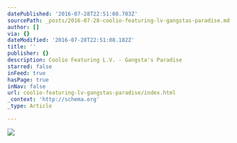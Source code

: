 ```yaml
---
datePublished: '2016-07-28T22:51:08.703Z'
sourcePath: _posts/2016-07-28-coolio-featuring-lv-gangstas-paradise.md
author: []
via: {}
dateModified: '2016-07-28T22:51:08.182Z'
title: ''
publisher: {}
description: Coolio Featuring L.V. - Gangsta's Paradise
starred: false
inFeed: true
hasPage: true
inNav: false
url: coolio-featuring-lv-gangstas-paradise/index.html
_context: 'http://schema.org'
_type: Article

---
```

![](https://the-grid-user-content.s3-us-west-2.amazonaws.com/382c6e44-49cb-4cb4-9fad-be1476116eb2.jpg)